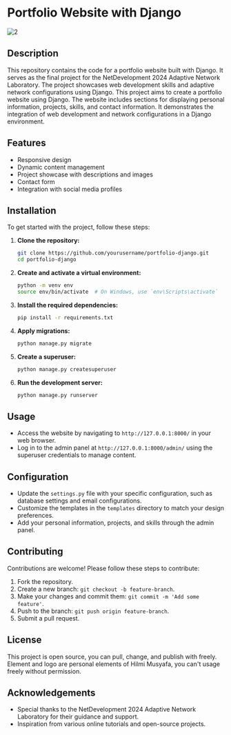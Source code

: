 # Portfolio Website with Django

![2](https://github.com/user-attachments/assets/a25f2389-673d-4143-a2e0-5e104fcde643)

## Description

This repository contains the code for a portfolio website built with Django. It serves as the final project for the NetDevelopment 2024 Adaptive Network Laboratory. The project showcases web development skills and adaptive network configurations using Django. This project aims to create a portfolio website using Django. The website includes sections for displaying personal information, projects, skills, and contact information. It demonstrates the integration of web development and network configurations in a Django environment.

## Features

- Responsive design
- Dynamic content management
- Project showcase with descriptions and images
- Contact form
- Integration with social media profiles

## Installation

To get started with the project, follow these steps:

1. **Clone the repository:**
    ```sh
    git clone https://github.com/yourusername/portfolio-django.git
    cd portfolio-django
    ```

2. **Create and activate a virtual environment:**
    ```sh
    python -m venv env
    source env/bin/activate  # On Windows, use `env\Scripts\activate`
    ```

3. **Install the required dependencies:**
    ```sh
    pip install -r requirements.txt
    ```

4. **Apply migrations:**
    ```sh
    python manage.py migrate
    ```

5. **Create a superuser:**
    ```sh
    python manage.py createsuperuser
    ```

6. **Run the development server:**
    ```sh
    python manage.py runserver
    ```

## Usage

- Access the website by navigating to `http://127.0.0.1:8000/` in your web browser.
- Log in to the admin panel at `http://127.0.0.1:8000/admin/` using the superuser credentials to manage content.

## Configuration

- Update the `settings.py` file with your specific configuration, such as database settings and email configurations.
- Customize the templates in the `templates` directory to match your design preferences.
- Add your personal information, projects, and skills through the admin panel.

## Contributing

Contributions are welcome! Please follow these steps to contribute:

1. Fork the repository.
2. Create a new branch: `git checkout -b feature-branch`.
3. Make your changes and commit them: `git commit -m 'Add some feature'`.
4. Push to the branch: `git push origin feature-branch`.
5. Submit a pull request.

## License

This project is open source, you can pull, change, and publish with freely. Element and logo are personal elements of Hilmi Musyafa, you can't usage freely without permission.

## Acknowledgements

- Special thanks to the NetDevelopment 2024 Adaptive Network Laboratory for their guidance and support.
- Inspiration from various online tutorials and open-source projects.
